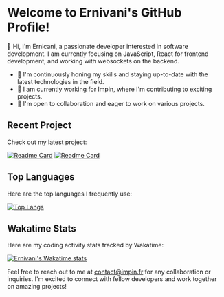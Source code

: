 # Welcome to Ernivani's GitHub Profile!

👋 Hi, I'm Ernicani, a passionate developer interested in software development. I am currently focusing on JavaScript, React for frontend development, and working with websockets on the backend.

- 🌱 I'm continuously honing my skills and staying up-to-date with the latest technologies in the field.
- 💼 I am currently working for Impin, where I'm contributing to exciting projects.
- 💞️ I'm open to collaboration and eager to work on various projects.

## Recent Project

Check out my latest project:

[![Readme Card](https://github-readme-stats.vercel.app/api/pin/?username=ernivani&repo=streaming-video-next.js&show_owner=true&theme=radical)](https://github.com/ernivani/streaming-video-next.js)
[![Readme Card](https://github-readme-stats.vercel.app/api/pin/?username=ernivani&repo=sdl-game&show_owner=true&theme=radical)](https://github.com/ernivani/sdl-game)

## Top Languages

Here are the top languages I frequently use:

[![Top Langs](https://github-readme-stats.vercel.app/api/top-langs/?username=ernivani&layout=compact&theme=radical)](https://github.com/ernivani)

## Wakatime Stats

Here are my coding activity stats tracked by Wakatime:

[![Ernivani's Wakatime stats](https://github-readme-stats.vercel.app/api/wakatime?username=ernivani&layout=compact&theme=radical)](https://wakatime.com)

Feel free to reach out to me at contact@impin.fr for any collaboration or inquiries. I'm excited to connect with fellow developers and work together on amazing projects!
